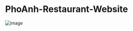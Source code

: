 # PhoAnh-Restaurant-Website

![image](https://user-images.githubusercontent.com/56002685/115812144-84a95f80-a3b6-11eb-8256-c28a38c227e3.png)
